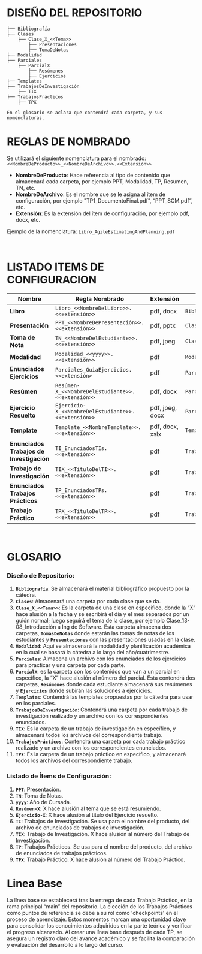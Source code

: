 # DISEÑO DEL REPOSITORIO
```
├── Bibliografía 
├── Clases 
    ├── Clase_X_<<Tema>> 
        ├── Presentaciones 
        ├── TomaDeNotas 
├── Modalidad
├── Parciales
    ├── ParcialX
        ├── Resúmenes
        ├── Ejercicios
├── Templates
├── TrabajosDeInvestigación
    ├── TIX
├── TrabajosPrácticos 
    ├── TPX 

En el glosario se aclara que contendrá cada carpeta, y sus nomenclaturas.

```


# REGLAS DE NOMBRADO

Se utilizará el siguiente nomenclatura para el nombrado:
`<<NombreDeProducto>>_<<NombreDeArchivo>>.<<Extensión>>`

- **NombreDeProducto**: Hace referencia al tipo de contenido que almacenará cada carpeta, por ejemplo PPT, Modalidad, TP, Resumen, TN, etc.
- **NombreDeArchivo**: Es el nombre que se le asigna al ítem de configuración, por ejemplo "TP1_DocumentoFinal.pdf", “PPT_SCM.pdf”, etc.
- **Extensión**: Es la extensión del ítem de configuración, por ejemplo pdf, docx, etc.

Ejemplo de la nomenclatura: `Libro_AgileEstimatingAndPlanning.pdf`

<br>

# LISTADO ITEMS DE CONFIGURACION

 **Nombre**                           | **Regla Nombrado**                               | **Extensión**   | **Ubicación**                            |
|--------------------------------------|-------------------------------------------------|----------------|-------------------------------------------|
| **Libro**                            | `Libro_<<NombreDelLibro>>.<<extensión>>`          | pdf, docx      | `Bibliografía/`                           |
| **Presentación**                     | `PPT_<<NombreDePresentación>>.<<extensión>>`      | pdf, pptx      | `Clases/ClaseX<<Tema>>/Presentaciones/`   |
| **Toma de Nota**                     | `TN_<<NombreDelEstudiante>>.<<extensión>>`         | pdf, jpeg      | `Clases/ClaseX<<Tema>>/TomaDeNotas/`      |
| **Modalidad**                        | `Modalidad_<<yyyy>>.<<extensión>>`                | pdf            | `Modalidad/`                              |
| **Enunciados Ejercicios**            | `Parciales_GuiaEjercicios.<<extensión>`           | pdf            | `Parciales/`                              |
| **Resúmen**                          | `Resúmen-X_<<NombreDelEstudiante>>.<<extensión>>` | pdf, docx      | `Parciales/ParcialX/Resúmenes/`           |
| **Ejercicio Resuelto**               | `Ejercicio-X_<<NombreDelEstudiante>>.<<extensión>>`| pdf, jpeg, docx | `Parciales/ParcialX/Ejercicios/`         |
| **Template**                         | `Template_<<NombreTemplate>>.<<extensión>>`       | pdf, docx, xslx | `Templates/`                              |
| **Enunciados Trabajos de Investigación**| `TI_EnunciadosTIs.<<extensión>>`               | pdf            | `TrabajosDeInvestigación/`                |
| **Trabajo de Investigación**         | `TIX_<<TítuloDelTI>>.<<extensión>>`               | pdf            | `TrabajosDeInvestigación/TIX/`            |
| **Enunciados Trabajos Prácticos**    | `TP_EnunciadosTPs.<<extensión>>`                  | pdf            | `TrabajosPracticós/`                      |
| **Trabajo Práctico**                 | `TPX_<<TítuloDelTP>>.<<extensión>>`               | pdf            | `TrabajosPracticós/TPX/`                   |

<br>

# GLOSARIO

### Diseño de Repositorio:

1. **`Bibliografía`**: Se almacenará el material bibliográfico propuesto por la cátedra.
2. **`Clases`**: Almacenará una carpeta por cada clase que se da.
3. **`Clase_X_<<Tema>>`**: Es la carpeta de una clase en especifico, donde la “X” hace alusión a la fecha y se escribirá el día y el mes separados por un guión normal; luego seguirá el tema de la clase, por ejemplo Clase_13-08_Introducción a Ing de Software.  Esta carpeta almacena dos carpetas, **`TomasDeNotas`** donde estarán las tomas de notas de los estudiantes y **`Presentaciones`** con las presentaciones usadas en la clase.
4. **`Modalidad`**: Aquí se almacenará la modalidad y planificación académica en la cual se basará la cátedra a lo largo del año/cuatrimestre.
5. **`Parciales`**: Almacena un archivo con los enunciados de los ejercicios para practicar y una carpeta por cada parte.
6. **`ParcialX`**: es la carpeta con los contenidos que van a un parcial en específico, la “X” hace alusión al número del parcial. Esta contendrá dos carpetas, **`Resúmenes`** donde cada estudiante almacenará sus resúmenes y **`Ejercicios`** donde subirán las soluciones a ejercicios.
7. **`Templates`**: Contendrá las templates propuestas por la cátedra para usar en los parciales.
8. **`TrabajosDeInvestigación`**: Contendrá una carpeta por cada trabajo de investigación realizado y un archivo con los correspondientes enunciados.
9. **`TIX`**: Es la carpeta de un trabajo de investigación en específico, y almacenará todos los archivos del correspondiente trabajo.
10. **`TrabajosPrácticos`**: Contendrá una carpeta por cada trabajo práctico realizado y un archivo con los correspondientes enunciados.
11. **`TPX`**: Es la carpeta de un trabajo práctico en específico, y almacenará todos los archivos del correspondiente trabajo.

### Listado de Ítems de Configuración:

1. **`PPT`**: Presentación.
2. **`TN`**: Toma de Notas.
3. **`yyyy`**: Año de Cursada.
4. **`Resúmen-X`**: X hace alusión al tema que se está resumiendo.
5. **`Ejercicio-X`**: X hace alusión al título del Ejercicio resuelto.
6. **`TI`**: Trabajos de Investigación. Se usa para el nombre del producto, del archivo de enunciados de trabajos de investigación.
7. **`TIX`**: Trabajo de Investigación. X hace alusión al número del Trabajo de Investigación.
8. **`TP`**: Trabajos Prácticos. Se usa para el nombre del producto, del archivo de enunciados de trabajos prácticos.
9. **`TPX`**: Trabajo Práctico. X hace alusión al número del Trabajo Práctico.


# Linea Base

La línea base se establecerá tras la entrega de cada Trabajo Práctico, en la rama principal “main” del repositorio. La elección de los Trabajos Prácticos como puntos de referencia se debe a su rol como 'checkpoints' en el proceso de aprendizaje. Estos momentos marcan una oportunidad clave para consolidar los conocimientos adquiridos en la parte teórica y verificar el progreso alcanzado. Al crear una línea base después de cada TP, se asegura un registro claro del avance académico y se facilita la comparación y evaluación del desarrollo a lo largo del curso.

